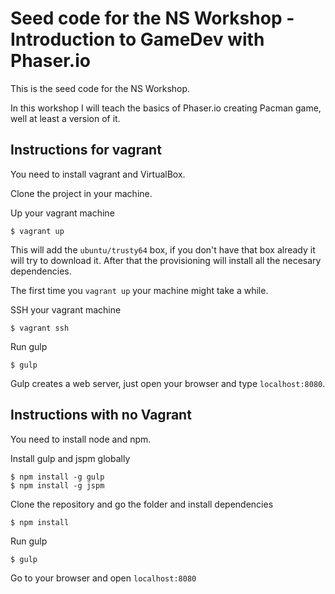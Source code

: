 # Seed code for the NS Workshop - Introduction to GameDev with Phaser.io

This is the seed code for the NS Workshop.

In this workshop I will teach the basics of Phaser.io creating Pacman game, well at least a version of it.

## Instructions for vagrant

You need to install vagrant and VirtualBox.

Clone the project in your machine.

Up your vagrant machine

```
$ vagrant up
```

This will add the `ubuntu/trusty64` box, if you don't have that box already it will try to download it. After that the provisioning will install all the necesary dependencies.

The first time you `vagrant up` your machine might take a while.

SSH your vagrant machine

```
$ vagrant ssh
```

Run gulp

```
$ gulp
```

Gulp creates a web server, just open your browser and type `localhost:8080`.

## Instructions with no Vagrant

You need to install node and npm.

Install gulp and jspm globally

```
$ npm install -g gulp
$ npm install -g jspm
```

Clone the repository and go the folder and install dependencies

```
$ npm install
```

Run gulp

```
$ gulp
```

Go to your browser and open `localhost:8080`
